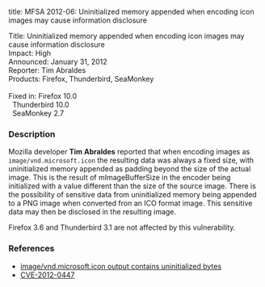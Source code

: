 title: MFSA 2012-06: Uninitialized memory appended when encoding icon images may cause information disclosure

<p>
<span class="label">Title:</span>      Uninitialized memory appended when
encoding icon images may cause information disclosure<br/>
<span class="label">Impact:</span>     High<br/>
<span class="label">Announced:</span>  January 31, 2012<br/>
<span class="label">Reporter:</span>   Tim Abraldes<br/>
<span class="label">Products:</span>   Firefox, Thunderbird, SeaMonkey<br/>
<br/>
<span class="label">Fixed in:</span>   Firefox 10.0<br/>
<span class="label">&#160;</span>      Thunderbird 10.0<br/>
<span class="label">&#160;</span>      SeaMonkey 2.7<br/>
</p>


<h3>Description</h3>

<p>Mozilla developer <strong>Tim Abraldes</strong> reported that when encoding
images as <code>image/vnd.microsoft.icon</code> the resulting data was always a
fixed size, with uninitialized memory appended as padding beyond the size of the
actual image. This is the result of mImageBufferSize in the encoder being
initialized with a value different than the size of the source image. There is
the possibility of sensitive data from uninitialized memory being appended to a
PNG image when converted fron an ICO format image. This sensitive data may then
be disclosed in the resulting image.
</p>
<p class="note">Firefox 3.6 and Thunderbird 3.1 are not affected by this
vulnerability.
</p>


<h3>References</h3>

<ul>
  <li><a href="https://bugzilla.mozilla.org/show_bug.cgi?id=710079">
      image/vnd.microsoft.icon output contains uninitialized bytes</a></li>
  <li><a href="http://cve.mitre.org/cgi-bin/cvename.cgi?name=CVE-2012-0447" class="ex-ref">CVE-2012-0447</a></li>
</ul>



